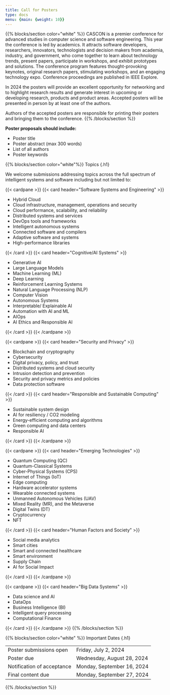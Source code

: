 ```yaml
---
title: Call for Posters
type: docs
menu: {main: {weight: 10}}
---
```


{{% blocks/section color="white" %}}
CASCON is a premier conference for advanced studies in computer science and software engineering. This year the conference is led by academics. It attracts software developers, researchers, innovators, technologists and decision makers from academia, industry, and government, who come together to learn about technology trends, present papers, participate in workshops, and exhibit prototypes and solutions. The conference program features thought-provoking keynotes, original research papers, stimulating workshops, and an engaging technology expo. Conference proceedings are published in IEEE Explore.

In 2024 the posters will provide an excellent opportunity for networking and to highlight research results and generate interest in upcoming or developing research, products and product areas. Accepted posters will be presented in person by at least one of the authors.
<!--
The format of the poster will be 61cm x 91cm  (24in x 36in) size.
--> 
Authors of the accepted posters are responsible for printing their posters and bringing them to the conference.
{{% /blocks/section %}}

<b>Poster proposals should include:</b>
<ul>
  <li>Poster title</li>
  <li>Poster abstract (max 300 words)</li>
  <li>List of all authors</li>
  <li>Poster keywords</li>
</ul>

{{% blocks/section color="white"%}}
Topics
{.h1}

We welcome submissions addressing topics across the full spectrum of intelligent systems and software including but not limited to:

{{< cardpane >}}
  {{< card header="Software Systems and Engineering" >}}
  <ul>
    <li>Hybrid Cloud</li>
    <li>Cloud infrastructure, management, operations and security</li>
    <li>Cloud performance, scalability, and reliability</li>
    <li>Distributed systems and services</li>
    <li>DevOps tools and frameworks</li>
    <li>Intelligent autonomous systems</li>
    <li>Connected software and compilers</li>
    <li>Adaptive software and systems</li>
    <li>High-performance libraries</li>
  </ul>
  {{< /card >}}
  {{< card header="Cognitive/AI Systems" >}}
  <ul>
    <li>Generative AI</li>
    <li>Large Language Models</li>
    <li>Machine Learning (ML)</li>
    <li>Deep Learning</li>
    <li>Reinforcement Learning Systems</li>
    <li>Natural Language Processing (NLP)</li>
    <li>Computer Vision</li>
    <li>Autonomous Systems</li>
    <li>Interpretable/ Explainable AI</li>
    <li>Automation with AI and ML</li>
    <li>AIOps</li>
    <li>AI Ethics and Responsible AI</li>
  </ul>
  {{< /card >}}
{{< /cardpane >}}

{{< cardpane >}}
  {{< card header="Security and Privacy" >}}
  <ul>
    <li>Blockchain and cryptography</li>
    <li>Cybersecurity</li>
    <li>Digital privacy, policy, and trust</li>
    <li>Distributed systems and cloud security</li>
    <li>Intrusion detection and prevention</li>
    <li>Security and privacy metrics and policies</li>
    <li>Data protection software</li>
  </ul>
  {{< /card >}}
  {{< card header="Responsible and Sustainable Computing" >}}
  <ul>
    <li>Sustainable system design</li>
    <li>AI for resiliency / CO2 modeling</li>
    <li>Energy-efficient computing and algorithms</li>
    <li>Green computing and data centers</li>
    <li>Responsible AI</li>
  </ul>
  {{< /card >}}
{{< /cardpane >}}

{{< cardpane >}}
  {{< card header="Emerging Technologies" >}}
  <ul>
    <li>Quantum Computing (QC)</li>
    <li>Quantum-Classical Systems</li>
    <li>Cyber-Physical Systems (CPS)</li>
    <li>Internet of Things (IoT)</li>
    <li>Edge computing</li>
    <li>Hardware accelerator systems</li>
    <li>Wearable connected systems</li>
    <li>Unmanned Autonomous Vehicles (UAV)</li>
    <li>Mixed Reality (MR), and the Metaverse</li>
    <li>Digital Twins (DT)</li>
    <li>Cryptocurrency</li>
    <li>NFT</li>
  </ul>
  {{< /card >}}
  {{< card header="Human Factors and Society" >}}
  <ul>
    <li>Social media analytics</li>
    <li>Smart cities</li>
    <li>Smart and connected healthcare</li>
    <li>Smart environment</li>
    <li>Supply Chain</li>
    <li>AI for Social Impact</li>
  </ul>
  {{< /card >}}
{{< /cardpane >}}

{{< cardpane >}}
  {{< card header="Big Data Systems" >}}
  <ul>
    <li>Data science and AI</li>
    <li>DataOps</li>
    <li>Business Intelligence (BI)</li>
    <li>Intelligent query processing</li>
    <li>Computational Finance</li>
  </ul>
  {{< /card >}}
{{< /cardpane >}}
{{% /blocks/section %}}

{{% blocks/section color="white" %}}
Important Dates
{.h1}

<table class="table caption-top">
  <tbody>
    <tr>
      <td>Poster submissions open</td>
      <td>Friday, July 2, 2024</td>
    </tr>
    <tr>
      <td>Poster due</td>
      <td>Wednesday, August 28, 2024 </td>
    </tr>
    <tr>
      <td>Notification of acceptance</td>
      <td>Monday, September 16, 2024 </td>
    </tr>
    <tr>
      <td>Final content due</td>
      <td>Monday, September 27, 2024</td>
    </tr>
  </tbody>
</table>
{{% /blocks/section %}}

<!--
{{% blocks/section color="white" %}}
Proposal Submission Instructions
{.h1}
To submit a poster proposal please access <a href="https://easychair.org/conferences/submission_new?a=32598059"> easychair</a> and select "Poster Presentation".
{{% /blocks/section %}}
-->
